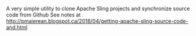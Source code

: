 A very simple utility to clone Apache Sling projects and synchronize source code from Github
See notes at http://pmaierean.blogspot.ca/2018/04/getting-apache-sling-source-code-and.html 
